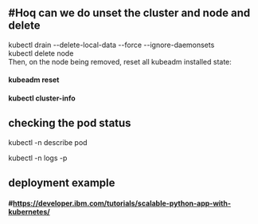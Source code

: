 ## #Hoq can we do unset the cluster and node and delete

kubectl drain <node name> --delete-local-data --force --ignore-daemonsets \
kubectl delete node <node name> \
Then, on the node being removed, reset all kubeadm installed state: 

#### kubeadm reset

#### kubectl cluster-info

## checking the pod status
kubectl -n <namespace-name> describe pod <pod name>

kubectl -n <namespace-name> logs -p  <pod name> 
  
## deployment example
#### #https://developer.ibm.com/tutorials/scalable-python-app-with-kubernetes/
